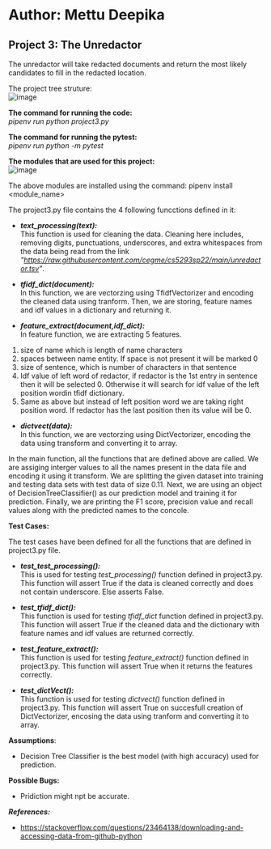# Author: Mettu Deepika  
## Project 3: The Unredactor  

The unredactor will take redacted documents and return the most likely candidates to fill in the redacted location.  

The project tree struture:  
![image](https://user-images.githubusercontent.com/95551102/167355561-f30e0506-48cd-4a95-8dff-27790cacf31b.png)  

**The command for running the code:**  
*pipenv run python project3.py*  

**The command for running the pytest:**  
*pipenv run python -m pytest*  

**The modules that are used for this project:**  
![image](https://user-images.githubusercontent.com/95551102/167357118-638c4870-495e-47eb-90c0-8b1955f9a96b.png)  

The above modules are installed using the command: pipenv install <module_name>  

The project3.py file contains the 4 following funcctions defined in it:  

- ***text_processing(text):***  
This function is used for cleaning the data. Cleaning here includes, removing digits, punctuations, underscores, and extra whitespaces from the data being read from the link *"https://raw.githubusercontent.com/cegme/cs5293sp22/main/unredactor.tsv"*.  

- ***tfidf_dict(document):***  
In this function, we are vectorzing using TfidfVectorizer and encoding the cleaned data using tranform. Then, we are storing, feature names and idf values in a dictionary and returning it.  

- ***feature_extract(document,idf_dict):***  
In feature function, we are extracting 5 features.  
1. size of name which is length of name characters  
2. spaces between name entity. If space is not present it will be marked 0  
3. size of sentence, which is number of characters in that sentence  
4. Idf value of left word of redactor, if redactor is the 1st entry in sentence then it will be selected 0. Otherwise it will search for idf value of the left position wordin tfidf dictionary.  
5. Same as above but instead of left position word we are taking right position word. If redactor has the last position then its value will be 0.  


- ***dictvect(data):***  
In this function, we are vectorzing  using DictVectorizer, encoding the data using transform and converting it to array.

In the main function, all the functions that are defined above are called. We are assiging interger values to all the names present in the data file and encoding it using it transform. We are splitting the given dataset into training and testing data sets with test data of size 0.11. Next, we are using an object of DecisionTreeClassifier() as our prediction model and training it for prediction. Finally, we are printing the F1 score, precision value and recall values along with the predicted names to the concole.   

**Test Cases:**

The test cases have been defined for all the functions that are defined in project3.py file.

- ***test_test_processing():***  
This is used for testing *test_processing()* function defined in project3.py. This function will assert  True if the data is cleaned correctly and does not contain underscore. Else asserts False.   

- ***test_tfidf_dict():***  
This function is used for testing *tfidf_dict* function defined in project3.py. This function will assert True if the cleaned data and the dictionary with feature names and idf values are returned correctly.  

- ***test_feature_extract():***  
This function is used for testing *feature_extract()* function defined in project3.py. This function will assert True when it returns the features correctly.  


- ***test_dictVect():***  
This function is used for testing *dictvect()* function defined in project3.py. This function will assert True on succesfull creation of DictVectorizer, encosing the data using tranform and converting it to array.  

**Assumptions**:  
- Decision Tree Classifier is the best model (with high accuracy) used for prediction.  

**Possible Bugs:**  
- Pridiction might npt be accurate.  


***References:***  
- https://stackoverflow.com/questions/23464138/downloading-and-accessing-data-from-github-python  

